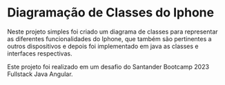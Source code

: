 # Diagramação de Classes do Iphone

Neste projeto simples foi criado um diagrama de classes para representar as diferentes funcionalidades do Iphone, que também são pertinentes a outros dispositivos e depois foi implementado em java as classes e interfaces respectivas.

Este projeto foi realizado em um desafio do Santander Bootcamp 2023 Fullstack Java Angular.
